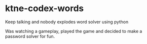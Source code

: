 # ktne-codex-words
Keep talking and nobody explodes word solver using python


Was watching a gameplay, played the game and decided to make a password solver for fun.
